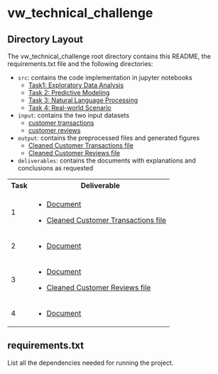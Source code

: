 # vw_technical_challenge

## Directory Layout

The vw_technical_challenge root directory contains this README, the requirements.txt file and the following directories:

* `src`: contains the code implementation in jupyter notebooks
  * [Task1: Exploratory Data Analysis](src/Task1_Exploratory_Data_Analysis.ipynb)
  * [Task 2: Predictive Modeling](src/Task2_Predictive_Modeling.ipynb)
  * [Task 3: Natural Language Processing](src/Task3_Natural_Language_Processing.ipynb)
  * [Task 4: Real-world Scenario](src/Task4_Real_world_Scenario.ipynb)
* `input`: contains the two input datasets 
  * [customer transactions](input/customer_transactions_with_errors.csv) 
  * [customer reviews](input/customer_reviews_with_errors.csv)
* `output`: contains the preprocessed files and generated figures 
   * [Cleaned Customer Transactions file](output/cleaned_files/transactions_cleaned.csv)
   * [Cleaned Customer Reviews file](output/cleaned_files/reviews_with_scores.csv)
* `deliverables`: contains the documents with explanations and conclusions as requested

<table>
<tr><th>Task</th><th>Deliverable</th></tr>
<tr><td>
1
</td><td>

* [Document](deliverables/deliverable_task1.pdf)

* [Cleaned Customer Transactions file](output/cleaned_files/transactions_cleaned.csv)
</td></tr>
<tr><td>
2
</td><td>

* [Document](deliverables/deliverable_task2.pdf)

</td></tr>
<tr><td>

3

</td><td>

* [Document](deliverables/deliverable_task3.pdf)

* [Cleaned Customer Reviews file](output/cleaned_files/reviews_with_scores.csv)

</td></tr>
<tr><td>

4
</td><td>

* [Document](deliverables/deliverable_task4.pdf)

</td></tr>

</table>





requirements.txt
---

List all the dependencies needed for running the project. 


